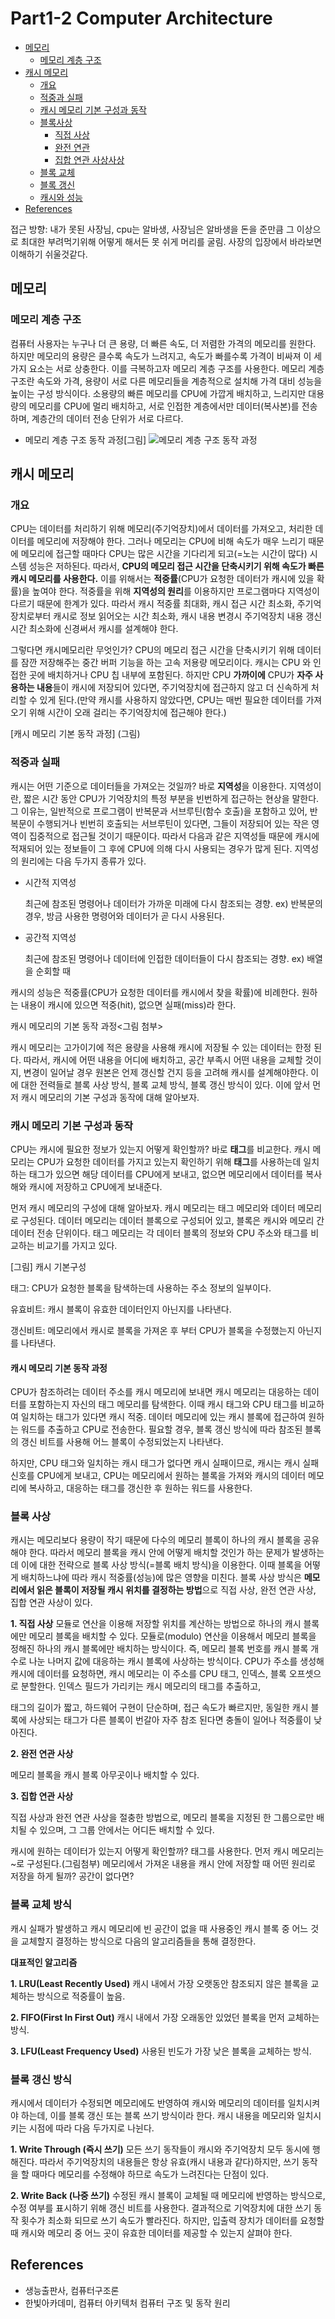 # Part1-2 Computer Architecture

* [메모리](#메모리) 
  * [메모리 계층 구조](#메모리-계층-구조)
* [캐시 메모리](#캐시-메모리)
  * [개요](#개요)  
  * [적중과 실패](#적중과-실패)
  * [캐시 메모리 기본 구성과 동작](#캐시-메모리-기본-구성과-동작)
  * [블록사상](#블록사상)
    * [직접 사상](#직접-사상)
    * [완전 연관](#완전-연관-사상)
    * [집합 연관 사상사상](#집합-연관-사상)
  * [블록 교체](#블록-교체)
  * [블록 갱신](#블록-갱신)
  * [캐시와 성능](#캐시와-성능)
* [References](#reference)

접근 방향: 내가 못된 사장님, cpu는 알바생, 사장님은 알바생을 돈을 준만큼 그 이상으로 최대한 부려먹기위해 어떻게 해서든 못 쉬게 머리를 굴림. 사장의 입장에서 바라보면 이해하기 쉬울것같다. 

## 메모리
### 메모리 계층 구조
컴퓨터 사용자는 누구나 더 큰 용량, 더 빠른 속도, 더 저렴한 가격의 메모리를 원한다. 하지만 메모리의 용량은 클수록 속도가 느려지고, 속도가 빠를수록 가격이 비싸져 이 세가지 요소는 서로 상충한다. 이를 극복하고자 메모리 계층 구조를 사용한다. 메모리 계층 구조란 속도와 가격, 용량이 서로 다른 메모리들을 계층적으로 설치해 가격 대비 성능을 높이는 구성 방식이다. 소용량의 빠른 메모리를 CPU에 가깝게 배치하고, 느리지만 대용량의 메모리를 CPU에 멀리 배치하고, 서로 인접한 계층에서만 데이터(복사본)를 전송하며, 계층간의 데이터 전송 단위가 서로 다르다.


* 메모리 계층 구조 동작 과정[그림]
![메모리 계층 구조 동작 과정](https://github.com/yjna2316/What-I-Learned/blob/master/ComputerArchitecture/media/cache_data_transfer_unit.JPG)


## 캐시 메모리
### 개요
CPU는 데이터를 처리하기 위해 메모리(주기억장치)에서 데이터를 가져오고, 처리한 데이터를 메모리에 저장해야 한다. 그러나 메모리는 CPU에 비해 속도가 매우 느리기 때문에 메모리에 접근할 때마다 CPU는 많은 시간을 기다리게 되고(=노는 시간이 많다) 시스템 성능은 저하된다. 따라서, **CPU의 메모리 접근 시간을 단축시키기 위해 속도가 빠른 캐시 메모리를 사용한다.** 이를 위해서는 **적중률**(CPU가 요청한 데이터가 캐시에 있을 확률)을 높여야 한다. 적중률을 위해 **지역성의 원리**를 이용하지만 프로그램마다 지역성이 다르기 때문에 한계가 있다. 따라서 캐시 적중률 최대화, 캐시 접근 시간 최소화, 주기억장치로부터 캐시로 정보 읽어오는 시간 최소화, 캐시 내용 변경시 주기억장치 내용 갱신 시간 최소화에 신경써서 캐시를 설계해야 한다.


그렇다면 캐시메모리란 무엇인가? CPU의 메모리 접근 시간을 단축시키기 위해 데이터를 잠깐 저장해주는 중간 버퍼 기능을 하는 고속 저용량 메모리이다. 캐시는 CPU 와 인접한 곳에 배치하거나 CPU 칩 내부에 포함된다. 하지만 CPU **가까이에** CPU가 **자주 사용하는 내용**들이 캐시에 저장되어 있다면, 주기억장치에 접근하지 않고 더 신속하게 처리할 수 있게 된다.(만약 캐시를 사용하지 않았다면, CPU는 매번 필요한 데이터를 가져오기 위해 시간이 오래 걸리는 주기억장치에 접근해야 한다.)

[캐시 메모리 기본 동작 과정]
(그림)

### 적중과 실패
캐시는 어떤 기준으로 데이터들을 가져오는 것일까? 바로 **지역성**을 이용한다. 지역성이란, 짧은 시간 동안 CPU가 기억장치의 특정 부분을 빈번하게 접근하는 현상을 말한다. 그 이유는, 일반적으로 프로그램이 반복문과 서브루틴(함수 호출)을 포함하고 있어, 반복문이 수행되거나 빈번히 호출되는 서브루틴이 있다면, 그들이 저장되어 있는 작은 영역이 집중적으로 접근될 것이기 때문이다. 따라서 다음과 같은 지역성들 때문에 캐시에 적재되어 있는 정보들이 그 후에 CPU에 의해 다시 사용되는 경우가 많게 된다. 지역성의 원리에는 다음 두가지 종류가 있다.

  * 시간적 지역성

    최근에 참조된 명령어나 데이터가 가까운 미래에 다시 참조되는 경향. ex) 반복문의 경우, 방금 사용한 명령어와 데이터가 곧 다시 사용된다.  
  
  * 공간적 지역성
  
    최근에 참조된 명령어나 데이터에 인접한 데이터들이 다시 참조되는 경향. ex) 배열을 순회할 때

캐시의 성능은 적중률(CPU가 요청한 데이터를 캐시에서 찾을 확률)에 비례한다. 원하는 내용이 캐시에 있으면 적중(hit), 없으면 실패(miss)라 한다.


캐시 메모리의 기본 동작 과정<그림 첨부>

캐시 메모리는 고가이기에 적은 용량을 사용해 캐시에 저장될 수 있는 데이터는 한정 된다. 따라서, 캐시에 어떤 내용을 어디에 배치하고, 공간 부족시 어떤 내용을 교체할 것이지, 변경이 일어날 경우 원본은 언제 갱신할 건지 등을 고려해 캐시를 설계해야한다. 이에 대한 전력들로 블록 사상 방식, 블록 교체 방식, 블록 갱신 방식이 있다. 이에 앞서 먼저 캐시 메모리의 기본 구성과 동작에 대해 알아보자.

### 캐시 메모리 기본 구성과 동작
CPU는 캐시에 필요한 정보가 있는지 어떻게 확인할까? 바로 **태그**를 비교한다. 캐시 메모리는 CPU가 요청한 데이터를 가지고 있는지 확인하기 위해 **태그**를 사용하는데 일치하는 태그가 있으면 해당 데이터를 CPU에게 보내고, 없으면 메모리에서 데이터를 복사해와 캐시에 저장하고 CPU에게 보내준다. 



먼저 캐시 메모리의 구성에 대해 알아보자. 캐시 메모리는 태그 메모리와 데이터 메모리로 구성된다. 데이터 메모리는 데이터 블록으로 구성되어 있고, 블록은 캐시와 메모리 간 데이터 전송 단위이다. 태그 메모리는 각 데이터 블록의 정보와 CPU 주소와 태그를 비교하는 비교기를 가지고 있다.

[그림] 캐시 기본구성

태그: CPU가 요청한 블록을 탐색하는데 사용하는 주소 정보의 일부이다.

유효비트: 캐시 블록이 유효한 데이터인지 아닌지를 나타낸다.

갱신비트: 메모리에서 캐시로 블록을 가져온 후 부터 CPU가 블록을 수정했는지 아닌지를 나타낸다.

#### 캐시 메모리 기본 동작 과정
CPU가 참조하려는 데이터 주소를 캐시 메모리에 보내면 캐시 메모리는 대응하는 데이터를 포함하는지 자신의 태그 메모리를 탐색한다. 이때 캐시 태그와 CPU 태그를 비교하여 일치하는 태그가 있다면 캐시 적중. 데이터 메모리에 있는 캐시 블록에 접근하여 원하는 워드를 추출하고 CPU로 전송한다. 필요할 경우, 블록 갱신 방식에 따라 참조된 블록의 갱신 비트를 사용해 어느 블록이 수정되었는지 나타낸다.

하지만, CPU 태그와 일치하는 캐시 태그가 없다면 캐시 실패이므로, 캐시는 캐시 실패 신호를 CPU에게 보내고, CPU는 메모리에서 원하는 블록을 가져와 캐시의 데이터 메모리에 복사하고, 대응하는 태그를 갱신한 후 원하는 워드를 사용한다. 


### 블록 사상 
캐시는 메모리보다 용량이 작기 때문에 다수의 메모리 블록이 하나의 캐시 블록을 공유해야 한다. 따라서 메모리 블록을 캐시 안에 어떻게 배치할 것인가 하는 문제가 발생하는데 이에 대한 전략으로 블록 사상 방식(=블록 배치 방식)을 이용한다. 이때 블록을 어떻게 배치하느냐에 따라 캐시 적중률(성능)에 많은 영향을 미친다. 블록 사상 방식은 **메모리에서 읽은 블록이 저장될 캐시 위치를 결정하는 방법**으로 직접 사상, 완전 연관 사상, 집합 연관 사상이 있다.

**1. 직접 사상**
모듈로 연산을 이용해 저장할 위치를 계산하는 방법으로 하나의 캐시 블록에만 메모리 블록을 배치할 수 있다.
모듈로(modulo) 연산을 이용해서 메모리 블록을 정해진 하나의 캐시 블록에만 배치하는 방식이다. 즉, 메모리 블록 번호를 캐시 블록 개수로 나눈 나머지 값에 대응하는 캐시 블록에 사상하는 방식이다. CPU가 주소를 생성해 캐시에 데이터를 요청하면, 캐시 메모리는 이 주소를 CPU 태그, 인덱스, 블록 오프셋으로 분할한다. 인덱스 필드가 가리키는 캐시 메모리의 태그를 추출하고, 

태그의 길이가 짧고, 하드웨어 구현이 단순하며, 접근 속도가 빠르지만, 동일한 캐시 블록에 사상되는 태그가 다른 블록이 번갈아 자주 참조 된다면 충돌이 일어나 적중률이 낮아진다.

**2. 완전 연관 사상**

메모리 블록을 캐시 블록 아무곳이나 배치할 수 있다.

**3. 집합 연관 사상**

직접 사상과 완전 연관 사상을 절충한 방법으로, 메모리 블록을 지정된 한 그룹으로만 배치될 수 있으며, 그 그룹 안에서는 어디든 배치할 수 있다.

캐시에 원하는 데이터가 있는지 어떻게 확인할까? 태그를 사용한다.
먼저 캐시 메모리는 ~로 구성된다.(그림첨부) 
메모리에서 가져온 내용을 캐시 안에 저장할 때 어떤 원리로 저장을 하게 될까? 공간이 없다면?

### 블록 교체 방식
캐시 실패가 발생하고 캐시 메모리에 빈 공간이 없을 때 사용중인 캐시 블록 중 어느 것을 교체할지 결정하는 방식으로 다음의 알고리즘들을 통해 결정한다.

**대표적인 알고리즘**

**1. LRU(Least Recently Used)** 캐시 내에서 가장 오랫동안 참조되지 않은 블록을 교체하는 방식으로 적중률이 높음.

**2. FIFO(First In First Out)** 캐시 내에서 가장 오래동안 있었던 블록을 먼저 교체하는 방식. 

**3. LFU(Least Frequency Used)** 사용된 빈도가 가장 낮은 블록을 교체하는 방식.

### 블록 갱신 방식
캐시에서 데이터가 수정되면 메모리에도 반영하여 캐시와 메모리의 데이터를 일치시켜야 하는데, 이를 블록 갱신 또는 블록 쓰기 방식이라 한다. 캐시 내용을 메모리와 일치시키는 시점에 따라 다음 두가지로 나뉜다. 

**1. Write Through (즉시 쓰기)**
모든 쓰기 동작들이 캐시와 주기억장치 모두 동시에 행해진다. 따라서 주기억장치의 내용들은 항상 유효(캐시 내용과 같다)하지만, 쓰기 동작을 할 때마다 메모리를 수정해야 하므로 속도가 느려진다는 단점이 있다.
 
**2. Write Back (나중 쓰기)**
수정된 캐시 블록이 교체될 때 메모리에 반영하는 방식으로, 수정 여부를 표시하기 위해 갱신 비트를 사용한다. 결과적으로 기억장치에 대한 쓰기 동작 횟수가 최소화 되므로 쓰기 속도가 빨라진다. 하지만, 입출력 장치가 데이터를 요청할 때 캐시와 메모리 중 어느 곳이 유효한 데이터를 제공할 수 있는지 살펴야 한다.    

## References
* 생능출판사, 컴퓨터구조론
* 한빛아카데미, 컴퓨터 아키텍처 컴퓨터 구조 및 동작 원리

